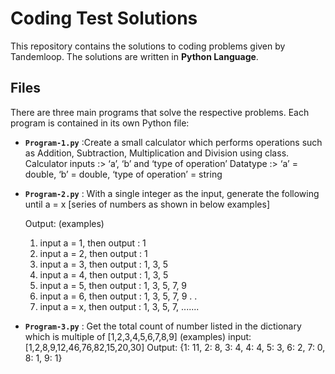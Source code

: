 # Coding Test Solutions

This repository contains the solutions to coding problems given by Tandemloop. The solutions are written in **Python Language**.


## Files

There are three main programs that solve the respective problems. Each program is contained in its own Python file:
- **`Program-1.py`**  :Create a small calculator which performs operations such as Addition, Subtraction, Multiplication and Division using class.
  Calculator inputs :> ‘a’, ‘b’ and ‘type of operation’
  Datatype :> ‘a’ = double, ‘b’ = double, ‘type of operation’ = string
- **`Program-2.py`**  : With a single integer as the input, generate the following until a = x [series of numbers as shown in below examples]
 
  Output: (examples)
    1) input a = 1, then output : 1
    2) input a = 2, then output : 1
    3) input a = 3, then output : 1, 3, 5
    4) input a = 4, then output : 1, 3, 5
    5) input a = 5, then output : 1, 3, 5, 7, 9
    6) input a = 6, then output : 1, 3, 5, 7, 9
    .
    .
    7) input a = x, then output : 1, 3, 5, 7, .......
 
- **`Program-3.py`**  :  Get the total count of number listed in the dictionary which is multiple of [1,2,3,4,5,6,7,8,9]
  (examples)
  input: [1,2,8,9,12,46,76,82,15,20,30]
  Output: 
    {1: 11, 2: 8, 3: 4, 4: 4, 5: 3, 6: 2, 7: 0, 8: 1, 9: 1}

